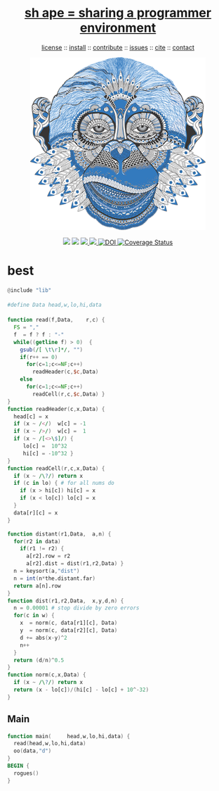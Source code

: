 <a name=top>
<h1 align=center><a href="/README.md#top">sh ape = sharing a  programmer environment</a></h1>
<p align=center> <a
href="https://github.com/aiez/eg/blob/master/LICENSE">license</a> :: <a
href="https://github.com/aiez/eg/blob/master/INSTALL.md#top">install</a> :: <a
href="https://github.com/aiez/eg/blob/master/CODE_OF_CONDUCT.md#top">contribute</a> :: <a
href="https://github.com/aiez/eg/issues">issues</a> :: <a
href="https://github.com/aiez/eg/blob/master/CITATION.md#top">cite</a> :: <a
href="https://github.com/aiez/eg/blob/master/CONTACT.md#top">contact</a> </p><p align=center>
<img width=400 src="https://github.com/timm/misc/blob/master/odd/etc/img/monkey.png"></p><p 
align=center><img
src="https://img.shields.io/badge/language-lua-orange"> <img
src="https://img.shields.io/badge/purpose-ai,se-blueviolet"> <img
src="https://img.shields.io/badge/platform-mac,*nux-informational"><a
     href="https://travis-ci.org/github/sehero/lua"> <img
src="https://travis-ci.org/aiez/eg.svg?branch=master"></a><a
     href="https://zenodo.org/badge/latestdoi/263210595"> <img
src="https://zenodo.org/badge/263210595.svg" alt="DOI"></a><a
     href='https://coveralls.io/github/aiez/lua?branch=master'> <img i
src='https://coveralls.io/repos/github/aiez/eg/badge.svg?branch=master' 
alt='Coverage Status' /></a></p>

# best

```awk
@include "lib"

#define Data head,w,lo,hi,data

function read(f,Data,    r,c) {
  FS = ","
  f  = f ? f : "-"
  while((getline f) > 0)  { 
    gsub(/[ \t\r]*/, "")
    if(r++ == 0)
      for(c=1;c<=NF;c++)  
        readHeader(c,$c,Data)
    else
      for(c=1;c<=NF;c++)  
        readCell(r,c,$c,Data) }
}
function readHeader(c,x,Data) {
  head[c] = x
  if (x ~ /</)  w[c] = -1 
  if (x ~ />/)  w[c] =  1 
  if (x ~ /[<>\$]/) {
     lo[c] =  10^32
     hi[c] = -10^32 }
}
function readCell(r,c,x,Data) {
  if (x ~ /\?/) return x
  if (c in lo) { # for all nums do
    if (x > hi[c]) hi[c] = x
    if (x < lo[c]) lo[c] = x 
  }
  data[r][c] = x
}

```
```awk
function distant(r1,Data,  a,n) {
  for(r2 in data) 
    if(r1 != r2) {
      a[r2].row = r2
      a[r2].dist = dist(r1,r2,Data) }
  n = keysort(a,"dist")
  n = int(n*the.distant.far)  
  return a[n].row
}
function dist(r1,r2,Data,  x,y,d,n) {
  n = 0.00001 # stop divide by zero errors
  for(c in w) {
    x  = norm(c, data[r1][c], Data)
    y  = norm(c, data[r2][c], Data)
    d += abs(x-y)^2
    n++
  }
  return (d/n)^0.5
}
function norm(c,x,Data) {
  if (x ~ /\?/) return x
  return (x - lo[c])/(hi[c] - lo[c] + 10^-32)
}
```

## Main

```awk
function main(     head,w,lo,hi,data) {
  read(head,w,lo,hi,data)
  oo(data,"d")
}
BEGIN { 
  rogues() 
}
```
